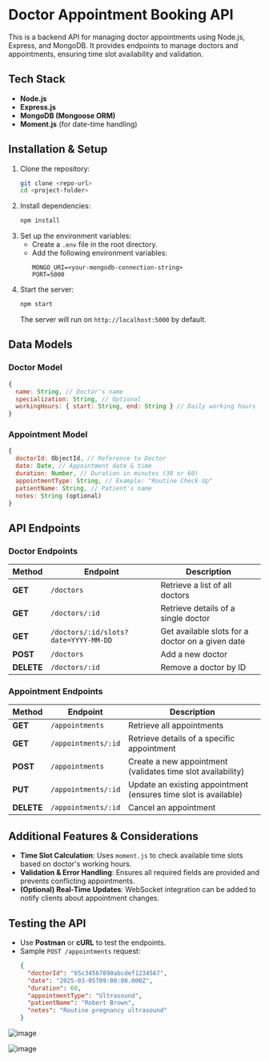 # Doctor Appointment Booking API

This is a backend API for managing doctor appointments using Node.js, Express, and MongoDB. It provides endpoints to manage doctors and appointments, ensuring time slot availability and validation.

## Tech Stack
- **Node.js**
- **Express.js**
- **MongoDB (Mongoose ORM)**
- **Moment.js** (for date-time handling)

## Installation & Setup

1. Clone the repository:
   ```sh
   git clone <repo-url>
   cd <project-folder>
   ```
2. Install dependencies:
   ```sh
   npm install
   ```
3. Set up the environment variables:
   - Create a `.env` file in the root directory.
   - Add the following environment variables:
     ```env
     MONGO_URI=<your-mongodb-connection-string>
     PORT=5000
     ```
4. Start the server:
   ```sh
   npm start
   ```
   The server will run on `http://localhost:5000` by default.

## Data Models

### Doctor Model
```js
{
  name: String, // Doctor's name
  specialization: String, // Optional
  workingHours: { start: String, end: String } // Daily working hours
}
```
### Appointment Model
```js
{
  doctorId: ObjectId, // Reference to Doctor
  date: Date, // Appointment date & time
  duration: Number, // Duration in minutes (30 or 60)
  appointmentType: String, // Example: "Routine Check-Up"
  patientName: String, // Patient's name
  notes: String (optional)
}
```

## API Endpoints

### Doctor Endpoints
| Method | Endpoint | Description |
|--------|---------|-------------|
| **GET** | `/doctors` | Retrieve a list of all doctors |
| **GET** | `/doctors/:id` | Retrieve details of a single doctor |
| **GET** | `/doctors/:id/slots?date=YYYY-MM-DD` | Get available slots for a doctor on a given date |
| **POST** | `/doctors` | Add a new doctor |
| **DELETE** | `/doctors/:id` | Remove a doctor by ID |

### Appointment Endpoints
| Method | Endpoint | Description |
|--------|---------|-------------|
| **GET** | `/appointments` | Retrieve all appointments |
| **GET** | `/appointments/:id` | Retrieve details of a specific appointment |
| **POST** | `/appointments` | Create a new appointment (validates time slot availability) |
| **PUT** | `/appointments/:id` | Update an existing appointment (ensures time slot is available) |
| **DELETE** | `/appointments/:id` | Cancel an appointment |

## Additional Features & Considerations

- **Time Slot Calculation**: Uses `moment.js` to check available time slots based on doctor's working hours.
- **Validation & Error Handling**: Ensures all required fields are provided and prevents conflicting appointments.
- **(Optional) Real-Time Updates**: WebSocket integration can be added to notify clients about appointment changes.

## Testing the API
- Use **Postman** or **cURL** to test the endpoints.
- Sample `POST /appointments` request:
  ```json
  {
    "doctorId": "65c34567890abcdef1234567",
    "date": "2025-03-05T09:00:00.000Z",
    "duration": 60,
    "appointmentType": "Ultrasound",
    "patientName": "Robert Brown",
    "notes": "Routine pregnancy ultrasound"
  }
  ```
![image](https://github.com/user-attachments/assets/e34c791c-bfbe-47aa-95d9-e49ffc518c55)

![image](https://github.com/user-attachments/assets/1e52c686-1623-4165-96d9-6a381d656c98)


